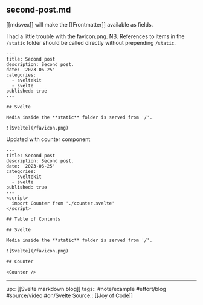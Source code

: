 ## second-post.md

[[mdsvex]] will make the [[Frontmatter]] available as fields.

I had a little trouble with the favicon.png. NB. References to items in the `/static` folder should be called directly without prepending `/static`.

```
---
title: Second post
description: Second post.
date: '2023-06-25'
categories:
  - sveltekit
  - svelte
published: true
---

## Svelte

Media inside the **static** folder is served from '/'.

![Svelte](/favicon.png)
```

Updated with counter component

```
---
title: Second post
description: Second post.
date: '2023-06-25'
categories:
  - sveltekit
  - svelte
published: true
---
<script>
  import Counter from './counter.svelte'
</script>

## Table of Contents

## Svelte

Media inside the **static** folder is served from '/'.

![Svelte](/favicon.png)

## Counter

<Counter />
```


---
up:: [[Svelte markdown blog]]
tags:: #note/example #effort/blog #source/video  #on/Svelte
Source:: [[Joy of Code]]

